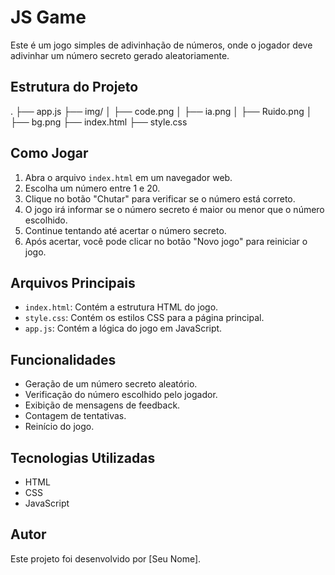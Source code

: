 # JS Game

Este é um jogo simples de adivinhação de números, onde o jogador deve adivinhar um número secreto gerado aleatoriamente.

## Estrutura do Projeto
. 
├── app.js 
├── img/ 
│ ├── code.png 
│ ├── ia.png 
│ ├── Ruido.png 
│ ├── bg.png 
├── index.html 
├── style.css

## Como Jogar

1. Abra o arquivo `index.html` em um navegador web.
2. Escolha um número entre 1 e 20.
3. Clique no botão "Chutar" para verificar se o número está correto.
4. O jogo irá informar se o número secreto é maior ou menor que o número escolhido.
5. Continue tentando até acertar o número secreto.
6. Após acertar, você pode clicar no botão "Novo jogo" para reiniciar o jogo.

## Arquivos Principais

- `index.html`: Contém a estrutura HTML do jogo.
- `style.css`: Contém os estilos CSS para a página principal.
- `app.js`: Contém a lógica do jogo em JavaScript.

## Funcionalidades

- Geração de um número secreto aleatório.
- Verificação do número escolhido pelo jogador.
- Exibição de mensagens de feedback.
- Contagem de tentativas.
- Reinício do jogo.

## Tecnologias Utilizadas

- HTML
- CSS
- JavaScript

## Autor

Este projeto foi desenvolvido por [Seu Nome].
